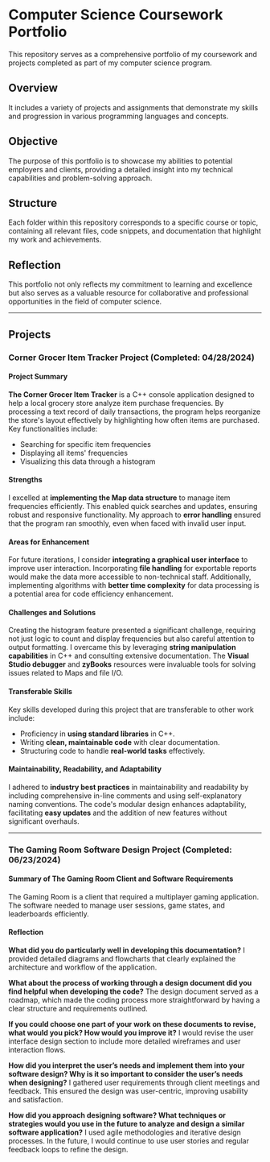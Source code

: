 # Computer Science Coursework Portfolio

This repository serves as a comprehensive portfolio of my coursework and projects completed as part of my computer science program.

## Overview

It includes a variety of projects and assignments that demonstrate my skills and progression in various programming languages and concepts.

## Objective

The purpose of this portfolio is to showcase my abilities to potential employers and clients, providing a detailed insight into my technical capabilities and problem-solving approach.

## Structure

Each folder within this repository corresponds to a specific course or topic, containing all relevant files, code snippets, and documentation that highlight my work and achievements.

## Reflection

This portfolio not only reflects my commitment to learning and excellence but also serves as a valuable resource for collaborative and professional opportunities in the field of computer science.

---

## Projects

### Corner Grocer Item Tracker Project (Completed: 04/28/2024)
#### Project Summary
**The Corner Grocer Item Tracker** is a C++ console application designed to help a local grocery store analyze item purchase frequencies. By processing a text record of daily transactions, the program helps reorganize the store's layout effectively by highlighting how often items are purchased. Key functionalities include:

- Searching for specific item frequencies
- Displaying all items' frequencies
- Visualizing this data through a histogram

#### Strengths
I excelled at **implementing the Map data structure** to manage item frequencies efficiently. This enabled quick searches and updates, ensuring robust and responsive functionality. My approach to **error handling** ensured that the program ran smoothly, even when faced with invalid user input.

#### Areas for Enhancement
For future iterations, I consider **integrating a graphical user interface** to improve user interaction. Incorporating **file handling** for exportable reports would make the data more accessible to non-technical staff. Additionally, implementing algorithms with **better time complexity** for data processing is a potential area for code efficiency enhancement.

#### Challenges and Solutions
Creating the histogram feature presented a significant challenge, requiring not just logic to count and display frequencies but also careful attention to output formatting. I overcame this by leveraging **string manipulation capabilities** in C++ and consulting extensive documentation. The **Visual Studio debugger** and **zyBooks** resources were invaluable tools for solving issues related to Maps and file I/O.

#### Transferable Skills
Key skills developed during this project that are transferable to other work include:
- Proficiency in **using standard libraries** in C++.
- Writing **clean, maintainable code** with clear documentation.
- Structuring code to handle **real-world tasks** effectively.

#### Maintainability, Readability, and Adaptability
I adhered to **industry best practices** in maintainability and readability by including comprehensive in-line comments and using self-explanatory naming conventions. The code's modular design enhances adaptability, facilitating **easy updates** and the addition of new features without significant overhauls.

---

### The Gaming Room Software Design Project (Completed: 06/23/2024)
#### Summary of The Gaming Room Client and Software Requirements
The Gaming Room is a client that required a multiplayer gaming application. The software needed to manage user sessions, game states, and leaderboards efficiently.

#### Reflection

**What did you do particularly well in developing this documentation?**
I provided detailed diagrams and flowcharts that clearly explained the architecture and workflow of the application.

**What about the process of working through a design document did you find helpful when developing the code?**
The design document served as a roadmap, which made the coding process more straightforward by having a clear structure and requirements outlined.

**If you could choose one part of your work on these documents to revise, what would you pick? How would you improve it?**
I would revise the user interface design section to include more detailed wireframes and user interaction flows.

**How did you interpret the user’s needs and implement them into your software design? Why is it so important to consider the user’s needs when designing?**
I gathered user requirements through client meetings and feedback. This ensured the design was user-centric, improving usability and satisfaction.

**How did you approach designing software? What techniques or strategies would you use in the future to analyze and design a similar software application?**
I used agile methodologies and iterative design processes. In the future, I would continue to use user stories and regular feedback loops to refine the design.

